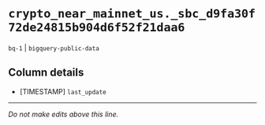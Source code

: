 # `crypto_near_mainnet_us._sbc_d9fa30f72de24815b904d6f52f21daa6`
`bq-1` | `bigquery-public-data`

## Column details
* [TIMESTAMP] `last_update`

-------------------------------------------------------------------------------
*Do not make edits above this line.*
